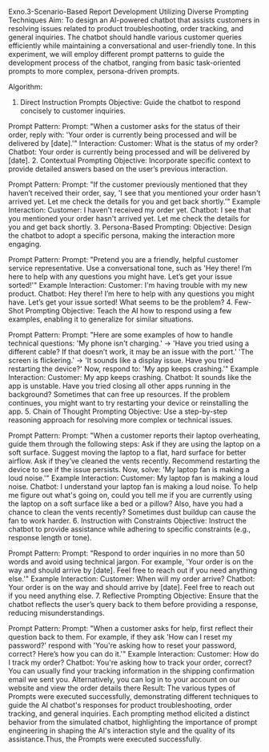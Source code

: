 Exno.3-Scenario-Based Report Development Utilizing Diverse Prompting Techniques
Aim:
To design an AI-powered chatbot that assists customers in resolving issues related to product troubleshooting, order tracking, and general inquiries. The chatbot should handle various customer queries efficiently while maintaining a conversational and user-friendly tone. In this experiment, we will employ different prompt patterns to guide the development process of the chatbot, ranging from basic task-oriented prompts to more complex, persona-driven prompts.

Algorithm:
1. Direct Instruction Prompts
Objective:
Guide the chatbot to respond concisely to customer inquiries.

Prompt Pattern:
Prompt: "When a customer asks for the status of their order, reply with: 'Your order is currently being processed and will be delivered by [date].'"
Interaction:
Customer: What is the status of my order?
Chatbot: Your order is currently being processed and will be delivered by [date].
2. Contextual Prompting
Objective:
Incorporate specific context to provide detailed answers based on the user’s previous interaction.

Prompt Pattern:
Prompt: "If the customer previously mentioned that they haven’t received their order, say, 'I see that you mentioned your order hasn't arrived yet. Let me check the details for you and get back shortly.'"
Example Interaction:
Customer: I haven't received my order yet.
Chatbot: I see that you mentioned your order hasn't arrived yet. Let me check the details for you and get back shortly.
3. Persona-Based Prompting:
Objective:
Design the chatbot to adopt a specific persona, making the interaction more engaging.

Prompt Pattern:
Prompt: "Pretend you are a friendly, helpful customer service representative. Use a conversational tone, such as 'Hey there! I’m here to help with any questions you might have. Let’s get your issue sorted!'"
Example Interaction:
Customer: I'm having trouble with my new product.
Chatbot: Hey there! I’m here to help with any questions you might have. Let’s get your issue sorted! What seems to be the problem?
4. Few-Shot Prompting
Objective:
Teach the AI how to respond using a few examples, enabling it to generalize for similar situations.

Prompt Pattern:
Prompt: "Here are some examples of how to handle technical questions:
'My phone isn't charging.' → 'Have you tried using a different cable? If that doesn’t work, it may be an issue with the port.'
'The screen is flickering.' → 'It sounds like a display issue. Have you tried restarting the device?'
Now, respond to: 'My app keeps crashing.'"
Example Interaction:
Customer: My app keeps crashing.
Chatbot: It sounds like the app is unstable. Have you tried closing all other apps running in the background? Sometimes that can free up resources. If the problem continues, you might want to try restarting your device or reinstalling the app.
5. Chain of Thought Prompting
Objective:
Use a step-by-step reasoning approach for resolving more complex or technical issues.

Prompt Pattern:
Prompt: "When a customer reports their laptop overheating, guide them through the following steps:
Ask if they are using the laptop on a soft surface.
Suggest moving the laptop to a flat, hard surface for better airflow.
Ask if they’ve cleaned the vents recently.
Recommend restarting the device to see if the issue persists.
Now, solve: 'My laptop fan is making a loud noise.'"
Example Interaction:
Customer: My laptop fan is making a loud noise.
Chatbot: I understand your laptop fan is making a loud noise. To help me figure out what's going on, could you tell me if you are currently using the laptop on a soft surface like a bed or a pillow? Also, have you had a chance to clean the vents recently? Sometimes dust buildup can cause the fan to work harder.
6. Instruction with Constraints
Objective:
Instruct the chatbot to provide assistance while adhering to specific constraints (e.g., response length or tone).

Prompt Pattern:
Prompt: "Respond to order inquiries in no more than 50 words and avoid using technical jargon. For example, 'Your order is on the way and should arrive by [date]. Feel free to reach out if you need anything else.'"
Example Interaction:
Customer: When will my order arrive?
Chatbot: Your order is on the way and should arrive by [date]. Feel free to reach out if you need anything else.
7. Reflective Prompting
Objective:
Ensure that the chatbot reflects the user’s query back to them before providing a response, reducing misunderstandings.

Prompt Pattern:
Prompt: "When a customer asks for help, first reflect their question back to them. For example, if they ask 'How can I reset my password?' respond with 'You're asking how to reset your password, correct? Here’s how you can do it.'"
Example Interaction:
Customer: How do I track my order?
Chatbot: You're asking how to track your order, correct? You can usually find your tracking information in the shipping confirmation email we sent you. Alternatively, you can log in to your account on our website and view the order details there
Result:
The various types of Prompts were executed successfully, demonstrating different techniques to guide the AI chatbot's responses for product troubleshooting, order tracking, and general inquiries. Each prompting method elicited a distinct behavior from the simulated chatbot, highlighting the importance of prompt engineering in shaping the AI's interaction style and the quality of its assistance.Thus, the Prompts were executed successfully.
